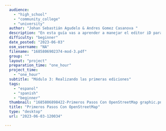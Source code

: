 ```yaml
---
  audience: 
    - "high_school"
    - "community_college"
    - "university"
  author: "Johan Sebastián Agudelo & Andres Gomez Casanova "
  description: "En esta guía vas a aprender a manejar el editor iD para dibujar puntos (nodes), líneas (ways) y asignar etiquetas para crear características (features) en el mapa."
  difficulty: "beginner"
  date_posted: "2023-06-03"
  osm_username: "NA"
  filename: "1685806902374-mod-3.pdf"
  group: ""
  layout: "project"
  preparation_time: "one_hour"
  project_time: 
    - "one_hour"
  subtitle: "Módulo 3: Realizando las primeras ediciones"
  tags: 
    - "espanol"
    - "spanish"
    - "beginner"
  thumbnail: "1685806898422-Primeros Pasos Con OpenStreetMap graphic.png"
  title: "Primeros Pasos Con OpenStreetMap"
  type: "desktop"
  url: "2023-06-03-120034"

---
```

